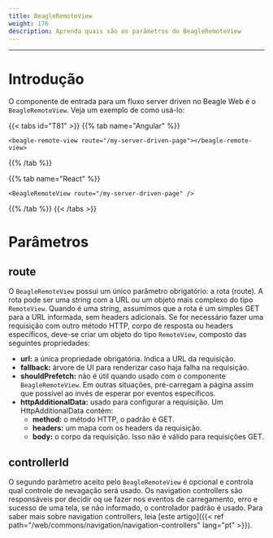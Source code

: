 ```yaml
---
title: BeagleRemoteView
weight: 176
description: Aprenda quais são os parâmetros do BeagleRemoteView
---
```


---

# Introdução

O componente de entrada para um fluxo server driven no Beagle Web é o `BeagleRemoteView`. Veja um exemplo de como usá-lo:

{{< tabs id="T81" >}}
{{% tab name="Angular" %}}
```text
<beagle-remote-view route="/my-server-driven-page"></beagle-remote-view>
```

{{% /tab %}}

{{% tab name="React" %}}
```text
<BeagleRemoteView route="/my-server-driven-page" />
```

{{% /tab %}}
{{< /tabs >}}

# Parâmetros
## route
O `BeagleRemoteView` possui um único parâmetro obrigatório: a rota (route). A rota pode ser uma string com a URL ou um objeto mais complexo do tipo `RemoteView`. Quando é uma string, assumimos que a rota é um simples GET para a URL informada, sem headers adicionais. Se for necessário fazer uma requisição com outro método HTTP, corpo de resposta ou headers específicos, deve-se criar um objeto do tipo `RemoteView`, composto das seguintes propriedades:

- **url:** a única propriedade obrigatória. Indica a URL da requisição.
- **fallback:** árvore de UI para renderizar caso haja falha na requisição.
- **shouldPrefetch:** não é útil quando usado com o componente `BeagleRemoteView`. Em outras situações, pré-carregam a página assim que possível ao invés de esperar por eventos específicos.
- **httpAdditionalData:** usado para configurar a requisição. Um HttpAdditionalData contém:
  - **method:** o método HTTP, o padrão é GET.
  - **headers:** um mapa com os headers da requisição.
  - **body:** o corpo da requisição. Isso não é válido para requisições GET.

## controllerId
O segundo parâmetro aceito pelo `BeagleRemoteView` é opcional e controla qual controle de nevagação será usado. Os navigation controllers são responsáveis por decidir oq ue fazer nos eventos de carregamento, erro e sucesso de uma tela, se não informado, o controlador padrão é usado. Para saber mais sobre navigation controllers, leia [este artigo]({{< ref path="/web/commons/navigation/navigation-controllers" lang="pt" >}}).
